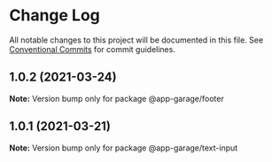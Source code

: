 # Change Log

All notable changes to this project will be documented in this file.
See [Conventional Commits](https://conventionalcommits.org) for commit guidelines.

## 1.0.2 (2021-03-24)

**Note:** Version bump only for package @app-garage/footer





## 1.0.1 (2021-03-21)

**Note:** Version bump only for package @app-garage/text-input
